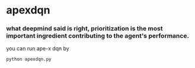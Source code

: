 # apexdqn

### what deepmind said is right, prioritization is the most important ingredient contributing to the agent's performance.

you can run ape-x dqn by
```
python apexdqn.py
```
